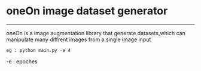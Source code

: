 # oneOn image dataset generator
-------------------------------
oneOn is a image augmentation library that generate datasets,which can manipulate many diffrent images from a single image input


```eg : python main.py -e 4 ```

-e : epoches 
